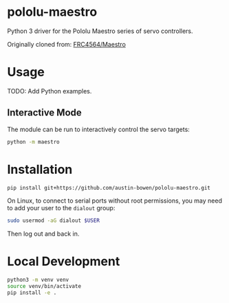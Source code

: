 # pololu-maestro

Python 3 driver for the Pololu Maestro series of servo controllers.

Originally cloned from: [FRC4564/Maestro](https://github.com/FRC4564/Maestro/)


# Usage

TODO: Add Python examples.

## Interactive Mode

The module can be run to interactively control the servo targets:

```bash
python -m maestro
```


# Installation

```bash
pip install git+https://github.com/austin-bowen/pololu-maestro.git
```

On Linux, to connect to serial ports without root permissions, you may need to add your user to the `dialout` group:

```bash
sudo usermod -aG dialout $USER
```

Then log out and back in.


# Local Development

```bash
python3 -m venv venv
source venv/bin/activate
pip install -e .
```
